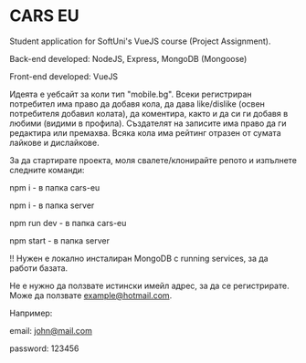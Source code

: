 # CARS EU

Student application for SoftUni's VueJS course (Project Assignment).

Back-end developed: NodeJS, Express, MongoDB (Mongoose)

Front-end developed: VueJS

Идеята е уебсайт за коли тип "mobile.bg". Всеки регистриран потребител има право да добавя кола, да дава like/dislike (освен потребителя добавил колата), да коментира, както и да си ги добавя в любими (видими в профила). Създателят на записите има право да ги редактира или премахва. Всяка кола има рейтинг отразен от сумата лайкове и дислайкове.

За да стартирате проекта, моля свалете/клонирайте репото и изпълнете следните команди:

npm i - в папка cars-eu

npm i - в папка server

npm run dev - в папка cars-eu

npm start - в папка server

!! Нужен е локално инсталиран MongoDB с running services, за да работи базата.

Не е нужно да ползвате истински имейл адрес, за да се регистрирате. Може да ползвате example@hotmail.com.

Например:

email: john@mail.com

password: 123456
